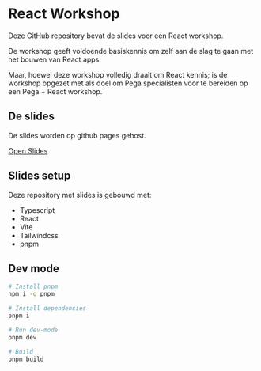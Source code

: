 # React Workshop

Deze GitHub repository bevat de slides voor een React workshop.

De workshop geeft voldoende basiskennis om zelf aan de slag te gaan met het bouwen van React apps.

Maar, hoewel deze workshop volledig draait om React kennis; is de workshop opgezet met als doel om
Pega specialisten voor te bereiden op een Pega + React workshop.

## De slides

De slides worden op github pages gehost.

[Open Slides](https://Timdobbel.github.io/react-workshop-pega/)

## Slides setup

Deze repository met slides is gebouwd met:

- Typescript
- React
- Vite
- Tailwindcss
- pnpm

## Dev mode

```bash
# Install pnpm
npm i -g pnpm

# Install dependencies
pnpm i

# Run dev-mode
pnpm dev

# Build
pnpm build
```
